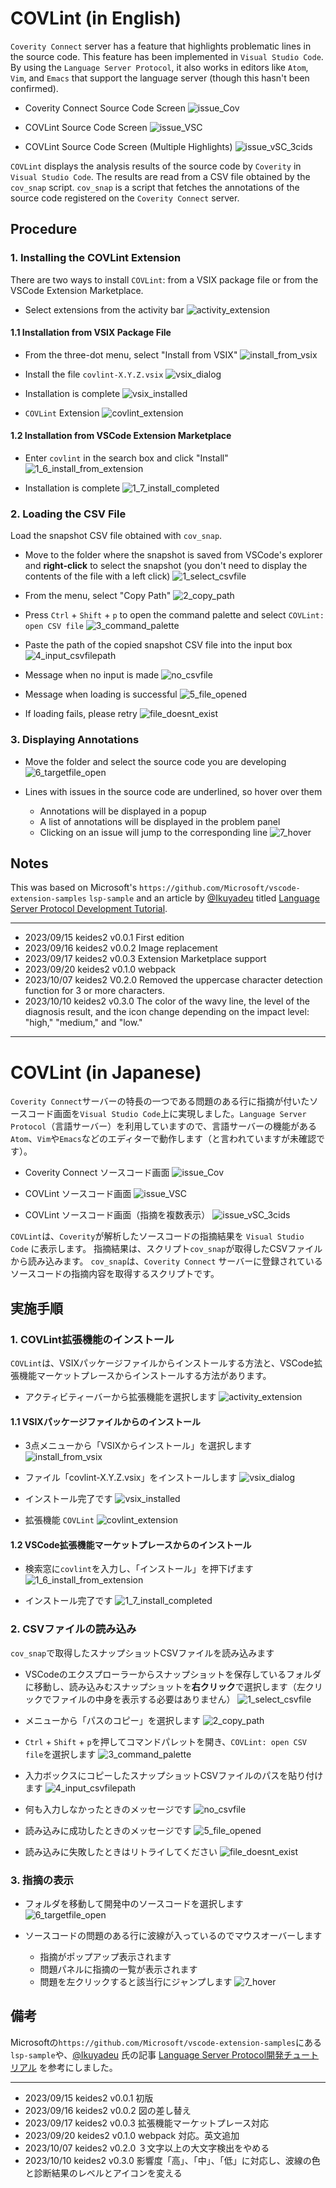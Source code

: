 # COVLint (in English)

`Coverity Connect` server has a feature that highlights problematic lines in the source code. This feature has been implemented in `Visual Studio Code`. By using the `Language Server Protocol`, it also works in editors like `Atom`, `Vim`, and `Emacs` that support the language server (though this hasn't been confirmed).

- Coverity Connect Source Code Screen
  ![issue_Cov](./img/0_1_issue_Cov_2.jpg)

- COVLint Source Code Screen
  ![issue_VSC](./img/0_2_issue_VSC_2.jpg)

- COVLint Source Code Screen (Multiple Highlights)
  ![issue_vSC_3cids](./img/0_3_issue_VSC_3cids.jpg)

`COVLint` displays the analysis results of the source code by `Coverity` in `Visual Studio Code`. The results are read from a CSV file obtained by the `cov_snap` script. `cov_snap` is a script that fetches the annotations of the source code registered on the `Coverity Connect` server.

## Procedure

### 1. Installing the COVLint Extension

There are two ways to install `COVLint`: from a VSIX package file or from the VSCode Extension Marketplace.

- Select extensions from the activity bar
  ![activity_extension](./img/1_1_activity_extension.jpg)

#### 1.1 Installation from VSIX Package File

- From the three-dot menu, select "Install from VSIX"
  ![install_from_vsix](./img/1_2_install_from_vsix.jpg)

- Install the file `covlint-X.Y.Z.vsix`
  ![vsix_dialog](./img/1_3_vsix_dialog.jpg)

- Installation is complete
  ![vsix_installed](./img/1_4_vsix_installed_2.jpg)

- `COVLint` Extension
  ![covlint_extension](./img/1_5_covlint_extension_2.jpg)

#### 1.2 Installation from VSCode Extension Marketplace

- Enter `covlint` in the search box and click "Install"
  ![1_6_install_from_extension](./img/1_6_install_from_extension_2.jpg)

- Installation is complete
  ![1_7_install_completed](./img/1_7_install_completed.jpg)

### 2. Loading the CSV File

Load the snapshot CSV file obtained with `cov_snap`.

- Move to the folder where the snapshot is saved from VSCode's explorer and **right-click** to select the snapshot (you don't need to display the contents of the file with a left click)
  ![1_select_csvfile](./img/2_1_select_csvfile_2.jpg)

- From the menu, select "Copy Path"
  ![2_copy_path](./img/2_2_copy_path_2.jpg)

- Press `Ctrl` + `Shift` + `p` to open the command palette and select `COVLint: open CSV file`
  ![3_command_palette](./img/2_3_command_palette_2.jpg)

- Paste the path of the copied snapshot CSV file into the input box
  ![4_input_csvfilepath](./img/2_4_input_csvfilepath_2.jpg)

- Message when no input is made
  ![no_csvfile](./img/2_5_no_csvfile.jpg)

- Message when loading is successful
  ![5_file_opened](./img/2_6_file_opened.jpg)

- If loading fails, please retry
  ![file_doesnt_exist](./img/2_7_file_doesnt_exist.jpg)

### 3. Displaying Annotations

- Move the folder and select the source code you are developing
  ![6_targetfile_open](./img/3_1_targetfile_open_2.jpg)

- Lines with issues in the source code are underlined, so hover over them
  - Annotations will be displayed in a popup
  - A list of annotations will be displayed in the problem panel
  - Clicking on an issue will jump to the corresponding line
  ![7_hover](./img/3_2_hover_2.jpg)

## Notes

This was based on Microsoft's `https://github.com/Microsoft/vscode-extension-samples` `lsp-sample` and an article by [@Ikuyadeu](https://qiita.com/Ikuyadeu) titled [Language Server Protocol Development Tutorial](https://qiita.com/Ikuyadeu/items/98458f9ab760d09660ff). 

---

- 2023/09/15 keides2 v0.0.1 First edition
- 2023/09/16 keides2 v0.0.2 Image replacement
- 2023/09/17 keides2 v0.0.3 Extension Marketplace support
- 2023/09/20 keides2 v0.1.0 webpack
- 2023/10/07 keides2 V0.2.0 Removed the uppercase character detection function for 3 or more characters.
- 2023/10/10 keides2 v0.3.0 The color of the wavy line, the level of the diagnosis result, and the icon change depending on the impact level: "high," "medium," and "low."

---
# COVLint (in Japanese)

`Coverity Connect`サーバーの特長の一つである問題のある行に指摘が付いたソースコード画面を`Visual Studio Code`上に実現しました。`Language Server Protocol`（言語サーバー）を利用していますので、言語サーバーの機能がある`Atom`、`Vim`や`Emacs`などのエディターで動作します（と言われていますが未確認です）。

- Coverity Connect ソースコード画面
  ![issue_Cov](./img/0_1_issue_Cov_2.jpg)

- COVLint ソースコード画面
  ![issue_VSC](./img/0_2_issue_VSC_2.jpg)

- COVLint ソースコード画面（指摘を複数表示）
  ![issue_vSC_3cids](./img/0_3_issue_VSC_3cids.jpg)

`COVLint`は、`Coverity`が解析したソースコードの指摘結果を `Visual Studio Code` に表示します。
指摘結果は、スクリプト`cov_snap`が取得したCSVファイルから読み込みます。
`cov_snap`は、`Coverity Connect` サーバーに登録されているソースコードの指摘内容を取得するスクリプトです。

## 実施手順

### 1. COVLint拡張機能のインストール

`COVLint`は、VSIXパッケージファイルからインストールする方法と、VSCode拡張機能マーケットプレースからインストールする方法があります。

- アクティビティーバーから拡張機能を選択します
  ![activity_extension](./img/1_1_activity_extension.jpg)

#### 1.1 VSIXパッケージファイルからのインストール

- 3点メニューから「VSIXからインストール」を選択します
  ![install_from_vsix](./img/1_2_install_from_vsix.jpg)

- ファイル「covlint-X.Y.Z.vsix」をインストールします
  ![vsix_dialog](./img/1_3_vsix_dialog.jpg)

- インストール完了です
  ![vsix_installed](./img/1_4_vsix_installed_2.jpg)

- 拡張機能 `COVLint`
  ![covlint_extension](./img/1_5_covlint_extension_2.jpg)

#### 1.2 VSCode拡張機能マーケットプレースからのインストール

- 検索窓に`covlint`を入力し、「インストール」を押下げます
  ![1_6_install_from_extension](./img/1_6_install_from_extension_2.jpg)

- インストール完了です
  ![1_7_install_completed](./img/1_7_install_completed.jpg)

### 2. CSVファイルの読み込み

`cov_snap`で取得したスナップショットCSVファイルを読み込みます

- VSCodeのエクスプローラーからスナップショットを保存しているフォルダに移動し、読み込みむスナップショットを**右クリック**で選択します（左クリックでファイルの中身を表示する必要はありません）
  ![1_select_csvfile](./img/2_1_select_csvfile_2.jpg)

- メニューから「パスのコピー」を選択します
  ![2_copy_path](./img/2_2_copy_path_2.jpg)

- `Ctrl` + `Shift` + `p`を押してコマンドパレットを開き、`COVLint: open CSV file`を選択します
  ![3_command_palette](./img/2_3_command_palette_2.jpg)

- 入力ボックスにコピーしたスナップショットCSVファイルのパスを貼り付けます
  ![4_input_csvfilepath](./img/2_4_input_csvfilepath_2.jpg)

- 何も入力しなかったときのメッセージです
  ![no_csvfile](./img/2_5_no_csvfile.jpg)

- 読み込みに成功したときのメッセージです
  ![5_file_opened](./img/2_6_file_opened.jpg)

- 読み込みに失敗したときはリトライしてください
  ![file_doesnt_exist](./img/2_7_file_doesnt_exist.jpg)


### 3. 指摘の表示

- フォルダを移動して開発中のソースコードを選択します
  ![6_targetfile_open](./img/3_1_targetfile_open_2.jpg)

- ソースコードの問題のある行に波線が入っているのでマウスオーバーします
  - 指摘がポップアップ表示されます
  - 問題パネルに指摘の一覧が表示されます
  - 問題を左クリックすると該当行にジャンプします
  ![7_hover](./img/3_2_hover_2.jpg)

## 備考

Microsoftの`https://github.com/Microsoft/vscode-extension-samples`にある`lsp-sample`や、[@Ikuyadeu](https://qiita.com/Ikuyadeu) 氏の記事 [Language Server Protocol開発チュートリアル](https://qiita.com/Ikuyadeu/items/98458f9ab760d09660ff) を参考にしました。


---

- 2023/09/15 keides2 v0.0.1 初版
- 2023/09/16 keides2 v0.0.2 図の差し替え
- 2023/09/17 keides2 v0.0.3 拡張機能マーケットプレース対応
- 2023/09/20 keides2 v0.1.0 webpack 対応。英文追加
- 2023/10/07 keides2 v0.2.0 ３文字以上の大文字検出をやめる
- 2023/10/10 keides2 v0.3.0 影響度「高」、「中」、「低」に対応し、波線の色と診断結果のレベルとアイコンを変える
  